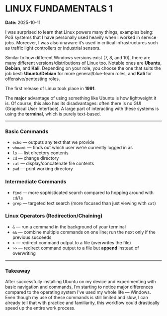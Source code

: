 # LINUX FUNDAMENTALS 1
**Date:** 2025-10-11

I was surprised to learn that Linux powers many things, examples being: PoS systems that I have personally used heavily when I worked in service jobs. Moreover, I was also unaware it’s used in critical infrastructures such as traffic light controllers or industrial sensors.

Similar to how different Windows versions exist (7, 8, and 10), there are many different versions/distributions of Linux too. Notable ones are **Ubuntu**, **Debian**, and **Kali**. Depending on your role, you choose the one that suits the job best: **Ubuntu/Debian** for more general/blue-team roles, and **Kali** for offensive/pentesting roles.

The first release of Linux took place in **1991**.

The **major** advantage of using something like Ubuntu is how lightweight it is. Of course, this also has its disadvantages: often there is no GUI (Graphical User Interface). A large part of interacting with these systems is using the **terminal**, which is purely text-based.

---

### Basic Commands
- `echo` — outputs any text that we provide  
- `whoami` — finds out which user we’re currently logged in as  
- `ls` — list directory contents  
- `cd` — change directory  
- `cat` — display/concatenate file contents  
- `pwd` — print working directory  

### Intermediate Commands
- `find` — more sophisticated search compared to hopping around with `cd`/`ls`  
- `grep` — targeted text search (more focused than just viewing with `cat`)  

### Linux Operators (Redirection/Chaining)
- `&` — run a command in the background of your terminal  
- `&&` — combine multiple commands on one line; run the next only if the previous succeeds  
- `>` — redirect command output to a file (overwrites the file)  
- `>>` — redirect command output to a file but **append** instead of overwriting  

---

### Takeaway

After successfully installing Ubuntu on my device and experimenting with basic navigation and commands, I’m starting to notice major differences compared to the operating system I’ve used my whole life — Windows. Even though my use of these commands is still limited and slow, I can already tell that with practice and familiarity, this workflow could drastically speed up the entire work process.